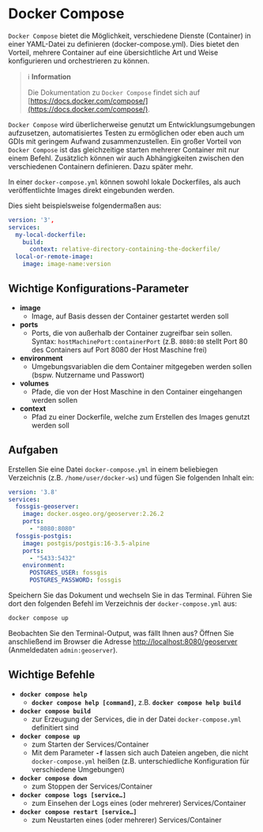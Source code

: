 # Docker Compose

`Docker Compose` bietet die Möglichkeit, verschiedene Dienste (Container) in einer YAML-Datei zu definieren (docker-compose.yml).
Dies bietet den Vorteil, mehrere Container auf eine übersichtliche Art und Weise konfigurieren und orchestrieren zu können.

> ℹ️ **Information**
>
> Die Dokumentation zu `Docker Compose` findet sich auf [https://docs.docker.com/compose/](https://docs.docker.com/compose/).

`Docker Compose` wird überlicherweise genutzt um Entwicklungsumgebungen aufzusetzen, automatisiertes Testen zu ermöglichen
oder eben auch um GDIs mit geringem Aufwand zusammenzustellen. Ein großer Vorteil von `Docker Compose` ist das gleichzeitige
starten mehrerer Container mit nur einem Befehl. Zusätzlich können wir auch Abhängigkeiten zwischen den verschiedenen Containern
definieren. Dazu später mehr.

In einer `docker-compose.yml` können sowohl lokale Dockerfiles, als auch veröffentlichte Images direkt eingebunden werden.

Dies sieht beispielsweise folgendermaßen aus:

```yaml
version: '3',
services:
  my-local-dockerfile:
    build:
      context: relative-directory-containing-the-dockerfile/
  local-or-remote-image:
    image: image-name:version
```

## Wichtige Konfigurations-Parameter

* **image**
  * Image, auf Basis dessen der Container gestartet werden soll
* **ports**
  * Ports, die von außerhalb der Container zugreifbar sein sollen. Syntax: `hostMachinePort:containerPort`
(z.B. `8080:80` stellt Port 80 des Containers auf Port 8080 der Host Maschine frei)
* **environment**
  * Umgebungsvariablen die dem Container mitgegeben werden sollen (bspw. Nutzername und Passwort)
* **volumes**
  * Pfade, die von der Host Maschine in den Container eingehangen werden sollen
* **context**
  * Pfad zu einer Dockerfile, welche zum Erstellen des Images genutzt werden soll

## Aufgaben

Erstellen Sie eine Datei `docker-compose.yml` in einem beliebiegen Verzeichnis (z.B. `/home/user/docker-ws`) und fügen Sie folgenden Inhalt ein:

```yaml
version: '3.8'
services:
  fossgis-geoserver:
    image: docker.osgeo.org/geoserver:2.26.2
    ports:
      - "8080:8080"
  fossgis-postgis:
    image: postgis/postgis:16-3.5-alpine
    ports:
      - "5433:5432"
    environment:
      POSTGRES_USER: fossgis
      POSTGRES_PASSWORD: fossgis
```

Speichern Sie das Dokument und wechseln Sie in das Terminal. Führen Sie dort den folgenden Befehl im Verzeichnis der `docker-compose.yml` aus:

```bash
docker compose up
```

Beobachten Sie den Terminal-Output, was fällt Ihnen aus? Öffnen Sie anschließend im Browser die Adresse [http://localhost:8080/geoserver](http://localhost:8080/geoserver) (Anmeldedaten `admin:geoserver`).


## Wichtige Befehle

* **`docker compose help`**
  * **`docker compose help [command]`**, z.B. **`docker compose help build`**
* **`docker compose build`**
  * zur Erzeugung der Services, die in der Datei `docker-compose.yml` definitiert sind
* **`docker compose up`**
  * zum Starten der Services/Container
  * Mit dem Parameter **`-f`** lassen sich auch Dateien angeben, die nicht `docker-compose.yml` heißen (z.B. unterschiedliche Konfiguration    für verschiedene Umgebungen)
* **`docker compose down`**
  * zum Stoppen der Services/Container
* **`docker compose logs [service…]`**
  * zum Einsehen der Logs eines (oder mehrerer) Services/Container
* **`docker compose restart [service…]`**
  * zum Neustarten eines (oder mehrerer) Services/Container
